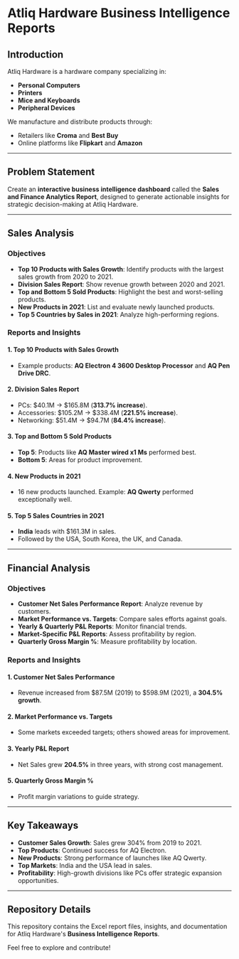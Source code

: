 # Atliq Hardware Business Intelligence Reports  

## Introduction  
Atliq Hardware is a hardware company specializing in:  
- **Personal Computers**  
- **Printers**  
- **Mice and Keyboards**  
- **Peripheral Devices**  

We manufacture and distribute products through:  
- Retailers like **Croma** and **Best Buy**  
- Online platforms like **Flipkart** and **Amazon**

---

## Problem Statement  
Create an **interactive business intelligence dashboard** called the **Sales and Finance Analytics Report**, designed to generate actionable insights for strategic decision-making at Atliq Hardware.

---

## Sales Analysis  

### Objectives  
- **Top 10 Products with Sales Growth**: Identify products with the largest sales growth from 2020 to 2021.  
- **Division Sales Report**: Show revenue growth between 2020 and 2021.  
- **Top and Bottom 5 Sold Products**: Highlight the best and worst-selling products.  
- **New Products in 2021**: List and evaluate newly launched products.  
- **Top 5 Countries by Sales in 2021**: Analyze high-performing regions.

### Reports and Insights  

#### 1. **Top 10 Products with Sales Growth**  
   - Example products: **AQ Electron 4 3600 Desktop Processor** and **AQ Pen Drive DRC**.

#### 2. **Division Sales Report**  
   - PCs: $40.1M → $165.8M (**313.7% increase**).  
   - Accessories: $105.2M → $338.4M (**221.5% increase**).  
   - Networking: $51.4M → $94.7M (**84.4% increase**).  

#### 3. **Top and Bottom 5 Sold Products**  
   - **Top 5**: Products like **AQ Master wired x1 Ms** performed best.  
   - **Bottom 5**: Areas for product improvement.  

#### 4. **New Products in 2021**  
   - 16 new products launched. Example: **AQ Qwerty** performed exceptionally well.  

#### 5. **Top 5 Sales Countries in 2021**  
   - **India** leads with $161.3M in sales.  
   - Followed by the USA, South Korea, the UK, and Canada.

---

## Financial Analysis  

### Objectives  
- **Customer Net Sales Performance Report**: Analyze revenue by customers.  
- **Market Performance vs. Targets**: Compare sales efforts against goals.  
- **Yearly & Quarterly P&L Reports**: Monitor financial trends.  
- **Market-Specific P&L Reports**: Assess profitability by region.  
- **Quarterly Gross Margin %**: Measure profitability by location.

### Reports and Insights  

#### 1. **Customer Net Sales Performance**  
   - Revenue increased from $87.5M (2019) to $598.9M (2021), a **304.5% growth**.

#### 2. **Market Performance vs. Targets**  
   - Some markets exceeded targets; others showed areas for improvement.  

#### 3. **Yearly P&L Report**  
   - Net Sales grew **204.5%** in three years, with strong cost management.

#### 5. **Quarterly Gross Margin %**  
   - Profit margin variations to guide strategy.

---

## Key Takeaways  

- **Customer Sales Growth**: Sales grew 304% from 2019 to 2021.  
- **Top Products**: Continued success for AQ Electron.  
- **New Products**: Strong performance of launches like AQ Qwerty.  
- **Top Markets**: India and the USA lead in sales.  
- **Profitability**: High-growth divisions like PCs offer strategic expansion opportunities.  

---

## Repository Details  

This repository contains the Excel report files, insights, and documentation for Atliq Hardware's **Business Intelligence Reports**.  

Feel free to explore and contribute!  

